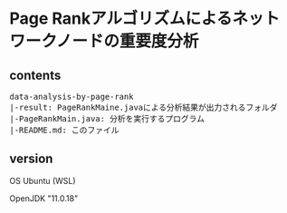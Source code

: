 # Page Rankアルゴリズムによるネットワークノードの重要度分析
## contents
<pre>
data-analysis-by-page-rank 
|-result: PageRankMaine.javaによる分析結果が出力されるフォルダ
|-PageRankMain.java: 分析を実行するプログラム
|-README.md: このファイル
</pre>
## version
OS Ubuntu (WSL)

OpenJDK "11.0.18"